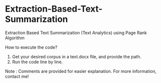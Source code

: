 # Extraction-Based-Text-Summarization
Extraction Based Text Summarization (Text Analytics) using Page Rank Algorithm

How to execute the code?
1. Get your desired corpus in a text.docx file, and provide the path.
2. Run the code line by line.

Note : Comments are provided for easier explanation.
For more information, contact me!
